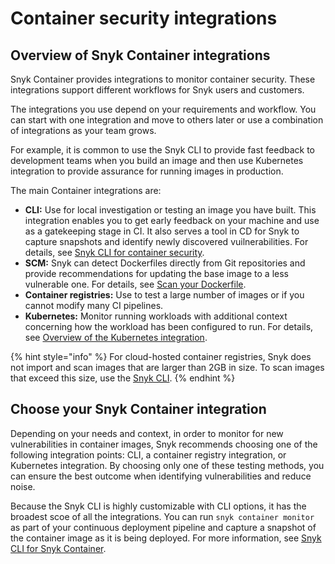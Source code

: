 # Container security integrations

## Overview of Snyk Container integrations

Snyk Container provides integrations to monitor container security. These integrations support different workflows for Snyk users and customers.

The integrations you use depend on your requirements and workflow. You can start with one integration and move to others later or use a combination of integrations as your team grows.

For example, it is common to use the Snyk CLI to provide fast feedback to development teams when you build an image and then use Kubernetes integration to provide assurance for running images in production.

The main Container integrations are:

* **CLI:** Use for local investigation or testing an image you have built. This integration enables you to get early feedback on your machine and use as a gatekeeping stage in CI. It also serves a tool in CD for Snyk to capture snapshots and identify newly discovered vuilnerabilities. For details, see [Snyk CLI for container security](../../../snyk-cli/scan-and-maintain-projects-using-the-cli/snyk-cli-for-snyk-container/).
* **SCM:** Snyk can detect Dockerfiles directly from Git repositories and provide recommendations for updating the base image to a less vulnerable one. For details, see [Scan your Dockerfile](../../../scan-with-snyk/snyk-container/scan-your-dockerfile/).
* **Container registries:** Use to test a large number of images or if you cannot modify many CI pipelines.
* **Kubernetes:** Monitor running workloads with additional context concerning how the workload has been configured to run. For details, see [Overview of the Kubernetes integration](integrate-with-kubernetes/overview-of-the-kubernetes-integration/).

{% hint style="info" %}
For cloud-hosted container registries, Snyk does not import and scan images that are larger than 2GB in size. To scan images that exceed this size, use the [Snyk CLI](../../../snyk-cli/scan-and-maintain-projects-using-the-cli/snyk-cli-for-snyk-container/).
{% endhint %}

## Choose your Snyk Container integration&#x20;

Depending on your needs and context, in order to monitor for new vulnerabilities in container images, Snyk recommends choosing one of the following integration points: CLI, a container registry integration, or Kubernetes integration. By choosing only one of these testing methods, you can ensure the best outcome when identifying vulnerabilities and reduce noise.

Because the Snyk CLI is highly customizable with CLI options, it has the broadest scoe of all the integrations. You can run `snyk container monitor` as part of your continuous deployment pipeline and capture a snapshot of the container image as it is being deployed. For more information, see [Snyk CLI for Snyk Container](../../../snyk-cli/scan-and-maintain-projects-using-the-cli/snyk-cli-for-snyk-container/).
